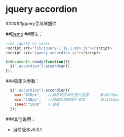 jquery accordion 
===========================
######jquery手风琴插件

##[Demo](http://lengziyu.com/unit/demos/accordion/)
##用法：
```javascript
//no jquery no works
<script src="lib/jquery-1.11.1.min.js"></script>
<script src="jquery.accordion.js"></script>

$(document).ready(function(){
  $(".accordion").accordion();
});
```

###自定义参数：
```javascript
  $(".accordion").accordion({
    max:"620px",   //展示项区域的图片宽度     默认620px
    min:"140px",   //隐藏区域的图片宽度       默认140px
    speed:"5000"   //速度
  });
```
###其他说明：
- 当前版本v0.0.1
